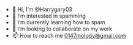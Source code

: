 - 👋 Hi, I’m @Harrygary03
- 👀 I’m interested in spamming
- 🌱 I’m currently learning how to spam
- 💞️ I’m looking to collaborate on my work
- 📫 How to reach me 0147molody@gmail.com

<!---
Harrygary03/Harrygary03 is a ✨ special ✨ repository because its `README.md` (this file) appears on your GitHub profile.
You can click the Preview link to take a look at your changes.
--->
